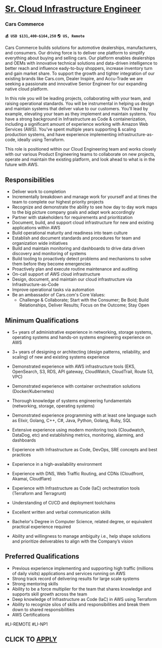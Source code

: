 # [Sr. Cloud Infrastructure Engineer](https://www.remotewlb.com/apply/sr-cloud-infrastructure-engineer)  
### Cars Commerce  
#### `💰 USD $131,400~$164,250` `🌎 US, Remote`  

Cars Commerce builds solutions for automotive dealerships, manufacturers, and consumers. Our driving force is to deliver one platform to simplify everything about buying and selling cars. Our platform enables dealerships and OEMs with innovative technical solutions and data-driven intelligence to better reach and influence eady-to-buy shoppers, increase inventory turn and gain market share. To support the growth and tighter integration of our existing brands like Cars.com, Dealer Inspire, and Accu-Trade we are seeking a passionate and innovative Senior Engineer for our expanding native cloud platform.

In this role you will be leading projects, collaborating with your team, and raising operational standards. You will be instrumental in helping us design and maintain systems that deliver value to our customers. You’ll lead by example, elevating your team as they implement and maintain systems. You have a strong background in Infrastructure as Code & containerization, including a significant amount of experience working with Amazon Web Services (AWS). You’ve spent multiple years supporting & scaling production systems, and have experience implementing infrastructure-as-code, ideally using Terraform.

This role is positioned within our Cloud Engineering team and works closely with our various Product Engineering teams to collaborate on new projects, operate and maintain the existing platform, and look ahead to what is in the future with AWS.

## Responsibilities

  * Deliver work to completion
  * Incrementally breakdown and manage work for yourself and at times the team to complete our highest priority projects
  * Recognize and demonstrate the ability to see how day to day work maps to the big picture company goals and adapt work accordingly
  * Partner with stakeholders for requirements and prioritization
  * Document, build, and support cloud infrastructure for new and existing applications within AWS
  * Build operational maturity and readiness into team culture
  * Establish and document standards and procedures for team and organization wide initiatives
  * Build and maintain monitoring and dashboards to drive data driven discovery and monitoring of systems
  * Build tooling to proactively detect problems and mechanisms to solve them before they become emergencies
  * Proactively plan and execute routine maintenance and auditing 
  * On-call support of AWS cloud infrastructure
  * Design, document, and maintain our cloud infrastructure via Infrastructure-as-Code
  * Improve operational tasks via automation
  * Be an ambassador of Cars.com's Core Values:
    * Challenge & Collaborate; Start with the Consumer; Be Bold; Build Relationships, Deliver Results; Focus on the Outcome; Stay Open

## Minimum Qualifications

  * 5+ years of administrative experience in networking, storage systems, operating systems and hands-on systems engineering experience on AWS 

  * 3+ years of designing or architecting (design patterns, reliability, and scaling) of new and existing systems experience
  * Demonstrated experience with AWS infrastructure tools (EKS, OpenSearch, S3, RDS, API gateway, CloudWatch, CloudTrail, Route 53, VPC) 
  * Demonstrated experience with container orchestration solutions (Docker/Kubernetes)
  * Thorough knowledge of systems engineering fundamentals (networking, storage, operating systems)
  * Demonstrated experience programming with at least one language such as Elixir, Golang, C++, C#, Java, Python, Golang, Ruby, SQL

  * Extensive experience using modern monitoring tools (Cloudwatch, DataDog, etc) and establishing metrics, monitoring, alarming, and dashboards 
  * Experience with Infrastructure as Code, DevOps, SRE concepts and best practices
  * Experience in a high-availability environment
  * Experience with DNS, Web Traffic Routing, and CDNs (Cloudfront, Akamai, Cloudflare)
  * Experience with Infrastructure as Code (IaC) orchestration tools (Terraform and Terragrunt)
  * Understanding of CI/CD and deployment toolchains 
  * Excellent written and verbal communication skills

  * Bachelor's Degree in Computer Science, related degree, or equivalent practical experience required

  * Ability and willingness to manage ambiguity i.e., help shape solutions and prioritize deliverables to align with the Company’s vision

## Preferred Qualifications

  * Previous experience implementing and supporting high traffic (millions of daily visits) applications and services running on AWS
  * Strong track record of delivering results for large scale systems
  * Strong mentoring skills
  * Ability to be a force multiplier for the team that shares knowledge and supports skill growth across the team
  * Deep knowledge of Infrastructure as Code (IaC) in AWS using Terraform
  * Ability to recognize silos of skills and responsibilities and break them down to shared responsibilities
  * AWS Certifications

#LI-REMOTE #LI-NP1

  
## CLICK TO [APPLY](https://www.remotewlb.com/apply/sr-cloud-infrastructure-engineer)


